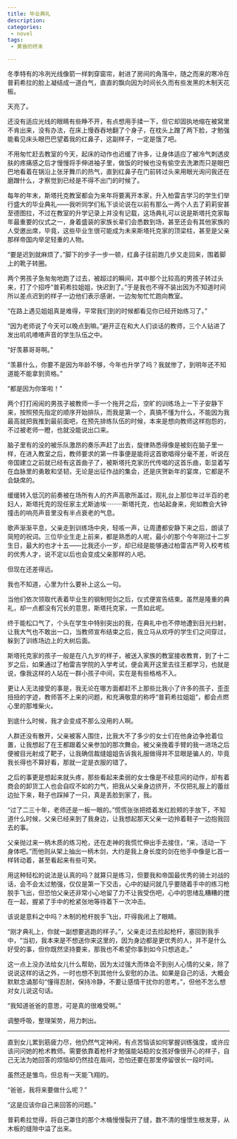 ```yaml
---
title: 毕业典礼
description:
categories:
 - novel
tags:
 - 黄昏的终末

---
```


​     冬季特有的冷冽光线像箭一样刺穿窗帘，射进了房间的角落中，随之而来的寒冷在普莉希拉的脸上凝结成一道白气，直直的飘向因为时间长久而有些发黑的木制天花板。

<!-- more -->

天亮了。

   还没有适应光线的眼睛有些睁不开，有点想用手揉一下，但它却固执地缩在被窝里不肯出来，没有办法，在床上慢吞吞地翻了个身子，在枕头上蹭了两下脸，才勉强能看见床头眼巴巴望着我的红鼻子，这副样子，一定是饿了吧。

   不用匆忙赶去教室的今天，起床的动作也迟缓了许多，让身体适应了被冷气刺透皮肤的疼痛感之后才慢慢将手伸进袖子里，做饭的时候也没有偷空去洗漱而只是眼巴巴地看着在锅沿上张牙舞爪的热气，直到红鼻子在门前转过头来用眼光询问我还在磨蹭什么，才察觉到已经是不得不出门的时候了。

   每年的年末，斯塔托克教室都会为来年将要离开本家，升入柏雷吉学习的学生们举行盛大的毕业典礼——我听同学们私下谈论说在以前有那么一两个人去了莉莉安甚至德图拉，不过在教室的升学记录上并没有记载，这场典礼可以说是斯塔托克家每年最重要的仪式之一，身着盛装的家族长辈们会悉数到场，甚至还会有其他家族的人受邀出席，毕竟，这些毕业生很可能成为未来斯塔托克家的顶梁柱，甚至是父亲那样帝国内举足轻重的人物。

   “要是迟到就麻烦了，”脚下的步子一步一顿，红鼻子往前跑几步又走回来，围着脚上的靴子转圈。

   两个男孩子急匆匆地跑了过去，被超过的瞬间，其中那个比较高的男孩子转过头来，打了个招呼“普莉希拉姐姐，快迟到了。”于是我也不得不装出因为不知道时间所以差点迟到的样子一边他们表示感谢，一边匆匆忙忙跑向教室。

   “在路上遇见姐姐真是难得，平常我们到的时候都看见你已经开始练习了。”

   “因为老师说了今天可以晚点到嘛。”避开正在和大人们谈话的教师，三个人钻进了发出叽叽喳喳声音的学生队伍之中。

   “好羡慕哥哥啊。”

“羡慕什么，你要不是因为年龄不够，今年也升学了吗？我就惨了，到明年还不知道能不能拿到资格。”

“都是因为你笨啦！”

两个打打闹闹的男孩子被教师一手一个拖开之后，空旷的训练场上一下子安静下来，按照预先指定的顺序开始排队，而我是第一个，真搞不懂为什么，不能因为我最高就把我推到最前面吧，在预先排练队伍的时候，本来是想向教师这样抱怨的，不过被老师一瞪，也就没能说出口来。

脑子里有的没的被乐队激昂的奏乐声赶了出去，旋律熟悉得像是被刻在脑子里一样，在进入教室之后，教师要求的第一件事便是能将这首歌唱得分毫不差，听说在帝国建立之前就已经有这首曲子了，被斯塔托克家历代传唱的这首乐曲，彰显着写在血脉里的勇敢和坚韧，无论是出征作战的集会，还是庆贺新年的宴席，它都是不会缺席的。

   缓缓转入低沉的前奏被在场所有人的齐声高歌所盖过，观礼台上那位年过半百的老妇人，斯塔托克的现任家主尤斯迪埃·········斯塔托克，也站起身来，宛如教会大钟撞击的响亮声音里没有半点衰老的气息。

歌声渐渐平息，父亲走到训练场中央，轻咳一声，让周遭都安静下来之后，朗读了简短的祝词。三位毕业生走上前来，都是熟悉的人呢，最小的那个今年刚过十二岁生日，最大的也才十五——比我还小一岁，却已经是能够通过柏雷吉严苛入校考核的优秀人才，说不定以后也会变成父亲那样的人吧。

但现在还差得远。

我也不知道，心里为什么要补上这么一句。

当他们依次领取代表着毕业生的钢制短剑之后，仪式便宣告结束。虽然是隆重的典礼，却一点都没有冗长的意思，斯塔托克家，一贯如此呢。

终于能松口气了，个头在学生中特别突出的我，在典礼中也不停地遭到目光扫射，让我大气也不敢出一口，当教师宣布结束之后，我立马从欢呼的学生们之间穿过，躲到了训练场边上的大树后面。

斯塔托克家的孩子一般是在八九岁的样子，被送入家族的教室接收教育，到了十二岁之后，如果通过了柏雷吉学院的入学考试，便会离开这里去往王都学习，也就是说，像我这样的人站在一群小孩子中间，实在是有些格格不入。

更让人无法接受的事是，我无论在哪方面都赶不上那些比我小了许多的孩子，歪歪扭扭的字迹，教师答不上来的问题，和充满敬意的称呼“普莉希拉姐姐”，都会点燃心里的那堆柴火。

到底什么时候，我才会变成不那么没用的人啊。

人群还没有散开，父亲被客人围住，比我大不了多少的女士们在他身边争抢着位置，让我想起了在王都跟着父亲参加的那次舞会。被父亲挽着手臂的我一进场之后便被目光射成了靶子，让我确信裁缝姐姐告诉我礼服做得并不显眼是骗人的，毕竟我长得也不算好看，那就一定是衣服的错了。

   之后的事更是想起来就头疼，那些看起来柔弱的女士像是不经意间的动作，却有着商会的卸货工人也会自叹不如的力气，把我从父亲身边挤开，不仅把礼服上的蕾丝边扯下来，鞋子也踩掉了一只，真是丢脸到家了，我。

   “过了二三十年，老师还是一板一眼的。”慌慌张张把捂着发红脸颊的手放下，不知道什么时候，父亲已经来到了我身边，让我想起那天父亲一边拎着鞋子一边抱我回去的事。

   父亲抛过来一柄木质的练习枪，还在走神的我慌忙伸出手去接住，“来，活动一下身体吧。”而他则从架上抽出一柄木剑，大约是我上身长度的剑在他手中像是匕首一样转动着，甚至看起来有些可笑。

用这种轻松的说法是认真的吗？就算只是练习，但要我和帝国最优秀的骑士对战的话，会不会太过勉强，仅仅是第一下交击，心中的疑问就几乎要随着手中的练习枪脱手飞出，但恐怕父亲还非常小心地留了力不让我受伤吧，心中的思绪乱糟糟的搅在一起，握紧了手中的枪紧张地等待着下一次冲击。

该说是意料之中吗？木制的枪杆脱手飞出，吓得我闭上了眼睛。

“刚才典礼上，你就一副想要逃跑的样子。”，父亲走过去捡起枪杆，塞回到我手中，“当初，我本来是不想送你来这里的，因为身边都是更优秀的人，并不是什么好受的事，但你既然坚持要来，那我也不希望你事到如今只想逃走。”

这一点上没办法给女儿什么帮助，因为太过强大而体会不到别人心情的父亲，除了说说这样的话之外，一时也想不到其他什么安慰的办法。如果是自己的话，大概会默默念诵那句“懂得忍耐，保持冷静，不要让感情干扰你的思考。”，但他不怎么想对女儿说这句话。

“我知道爸爸的意思，可是真的很难受啊。”

调整呼吸，整理架势，用力刺出。

---

直到女儿累到筋疲力尽，他仍然气定神闲，有点苦恼该如何掌握训练强度，或许应该问问她的枪术教师。需要依靠着枪杆才勉强能站稳的女孩好像很开心的样子，自己无法为她回答的烦恼却仍然挂在眉间，恐怕还要在那里停留很长一段时间。

虽然还是雏鸟，但总有一天能飞翔的。

“爸爸，我将来要做什么呢？”

“这是应该你自己来回答的问题。” 

普莉希拉觉得，将自己罩住的那个木桶慢慢裂开了缝，数不清的憧憬生根发芽，从木板的缝隙中溢了出来。